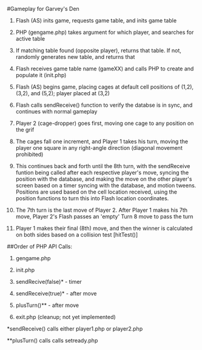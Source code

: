 #Gameplay for Garvey's Den

1. Flash (AS) inits game, requests game table, and inits game table

2. PHP (gengame.php) takes argument for which player, and searches for active table

3. If matching table found (opposite player), returns that table. If not, randomly generates new table, and returns that

4. Flash receives game table name (gameXX) and calls PHP to create and populate it (init.php)

5. Flash (AS) begins game, placing cages at default cell positions of (1,2), (3,2), and (5,2); player placed at (3,2)

6. Flash calls sendReceive() function to verify the databse is in sync, and continues with normal gameplay

7. Player 2 (cage-dropper) goes first, moving one cage to any position on the grif

7. The cages fall one increment, and Player 1 takes his turn, moving the player one square in any right-angle direction (diagonal movement prohibited)

8. This continues back and forth until the 8th turn, with the sendReceive funtion being called after each respective player's move, syncing the position with the database, and making the move on the other player's screen based on a timer syncing with the database, and motion tweens. Positions are used based on the cell location received, using the position functions to turn this into Flash location coordinates.

9. The 7th turn is the last move of Player 2. After Player 1 makes his 7th move, Player 2's Flash passes an 'empty' Turn 8 move to pass the turn

10. Player 1 makes their final (8th) move, and then the winner is calculated on both sides based on a collision test [hitTest()]



##Order of PHP API Calls:



1. gengame.php

2. init.php

3. sendRecive(false)* - timer

4. sendReceive(true)* - after move

5. plusTurn()** - after move

6. exit.php (cleanup; not yet implemented)



*sendReceive() calls either player1.php or player2.php

**plusTurn() calls calls setready.php